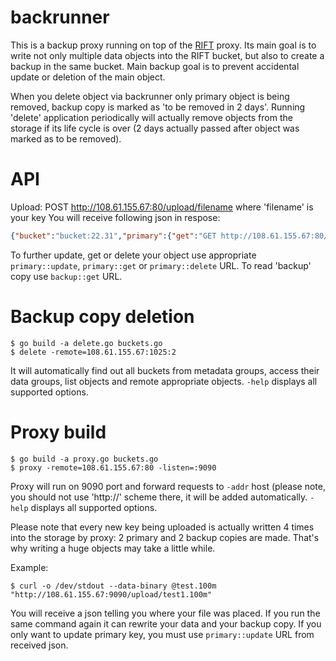 backrunner
====================
This is a backup proxy running on top of the [RIFT](http://doc.reverbrain.com/rift:rift) proxy.
Its main goal is to write not only multiple data objects into the RIFT bucket, but also to create a backup in the same bucket. Main backup goal is to prevent accidental update or deletion of the main object.

When you delete object via backrunner only primary object is being removed, backup copy is marked as 'to be removed in 2 days'.
Running 'delete' application periodically will actually remove objects from the storage if its life cycle is over (2 days actually passed after object was marked as to be removed).

API
====================
Upload: POST http://108.61.155.67:80/upload/filename where 'filename' is your key
You will receive following json in respose:
```json
{"bucket":"bucket:22.31","primary":{"get":"GET http://108.61.155.67:80/get/qwerty?bucket=bucket:22.31","update":"POST http://108.61.155.67:80/upload/qwerty?bucket=bucket:22.31","delete":"POST http://localhost:9090/delete/qwerty?bucket=bucket:22.31","key":"qwerty","reply":"{\n    \"info\": [\n        {\n            \"id\": \"ba88577c7c25d13f8d6a6eae7416143345d8f3aa5109e14492be40eb3b662e9805d244e2270b5d771a7721f7f009c6006cdcd299a24686c03df19ccfff2b7a7a\",\n            \"csum\": \"00000000000000000000000000000000000000000000000000000000000000000000000000000000000000000000000000000000000000000000000000000000\",\n            \"filename\": \"/mnt/ell.15/elliptics/data/data-0.0\",\n            \"size\": 67,\n            \"offset-within-data-file\": 144,\n            \"mtime\": {\n                \"time\": \"2014-04-27 EDT 19:25:43.204605\",\n                \"time-raw\": \"1398641143.204605\"\n            },\n            \"server\": \"108.61.155.68:1040\"\n        },\n        {\n            \"id\": \"ba88577c7c25d13f8d6a6eae7416143345d8f3aa5109e14492be40eb3b662e9805d244e2270b5d771a7721f7f009c6006cdcd299a24686c03df19ccfff2b7a7a\",\n            \"csum\": \"00000000000000000000000000000000000000000000000000000000000000000000000000000000000000000000000000000000000000000000000000000000\",\n            \"filename\": \"/mnt/ell.7/elliptics/data/data-0.0\",\n            \"size\": 67,\n            \"offset-within-data-file\": 144,\n            \"mtime\": {\n                \"time\": \"2014-04-27 EDT 19:25:43.204605\",\n                \"time-raw\": \"1398641143.204605\"\n            },\n            \"server\": \"108.61.155.69:1032\"\n        }\n    ]\n}\n"},"backup":{"get":"GET http://108.61.155.67:80/get/qwerty.backup?bucket=bucket:22.31","update":"","delete":"","key":"qwerty.backup","reply":"{\n    \"info\": [\n        {\n            \"id\": \"cabea6d88e588f9d1c7c8bf9deee666081d86f01fcf624fff83f41da766065be5b608ca008bdf8f578306ef28cd3f6a660fc5cacc01b6e964eb8c02a9b14c24b\",\n            \"csum\": \"00000000000000000000000000000000000000000000000000000000000000000000000000000000000000000000000000000000000000000000000000000000\",\n            \"filename\": \"/mnt/ell.20/elliptics/data/data-0.0\",\n            \"size\": 67,\n            \"offset-within-data-file\": 392,\n            \"mtime\": {\n                \"time\": \"2014-04-27 EDT 19:25:43.352626\",\n                \"time-raw\": \"1398641143.352626\"\n            },\n            \"server\": \"108.61.155.68:1045\"\n        },\n        {\n            \"id\": \"cabea6d88e588f9d1c7c8bf9deee666081d86f01fcf624fff83f41da766065be5b608ca008bdf8f578306ef28cd3f6a660fc5cacc01b6e964eb8c02a9b14c24b\",\n            \"csum\": \"00000000000000000000000000000000000000000000000000000000000000000000000000000000000000000000000000000000000000000000000000000000\",\n            \"filename\": \"/mnt/ell.9/elliptics/data/data-0.0\",\n            \"size\": 67,\n            \"offset-within-data-file\": 144,\n            \"mtime\": {\n                \"time\": \"2014-04-27 EDT 19:25:43.352626\",\n                \"time-raw\": \"1398641143.352626\"\n            },\n            \"server\": \"108.61.155.69:1034\"\n        }\n    ]\n}\n"}}
```

To further update, get or delete your object use appropriate `primary::update`, `primary::get` or `primary::delete` URL.
To read 'backup' copy use `backup::get` URL.


Backup copy deletion
====================
```
$ go build -a delete.go buckets.go
$ delete -remote=108.61.155.67:1025:2
```

It will automatically find out all buckets from metadata groups, access their data groups, list objects and remote appropriate objects.
`-help` displays all supported options.

Proxy build
====================
```
$ go build -a proxy.go buckets.go
$ proxy -remote=108.61.155.67:80 -listen=:9090
```

Proxy will run on 9090 port and forward requests to `-addr` host (please note, you should not use 'http://' scheme there, it will be added automatically.
`-help` displays all supported options.

Please note that every new key being uploaded is actually written 4 times into the storage by proxy: 2 primary and 2 backup copies are made. That's why writing a huge objects may take a little while.

Example:
```
$ curl -o /dev/stdout --data-binary @test.100m "http://108.61.155.67:9090/upload/test1.100m"
```

You will receive a json telling you where your file was placed. If you run the same command again it can rewrite your data and your backup copy. If you only want to update primary key, you must use `primary::update` URL from received json.
